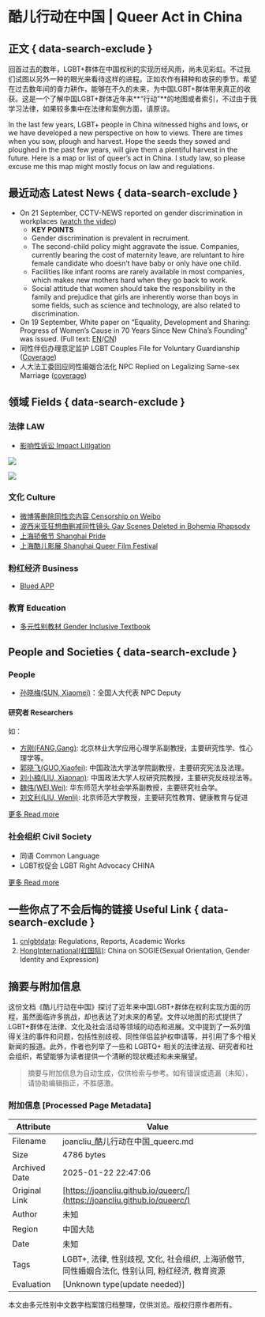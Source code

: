 # 酷儿行动在中国 | Queer Act in China

## 正文 { data-search-exclude }


回首过去的数年，LGBT+群体在中国权利的实现历经风雨，尚未见彩虹。不过我们试图以另外一种的眼光来看待这样的进程。正如农作有耕种和收获的季节。希望在过去数年间的奋力耕作，能够在不久的未来，为中国LGBT+群体带来真正的收获。这是一个了解中国LGBT+群体近年来**“行动”**的地图或者索引，不过由于我学习法律，如果较多集中在法律和案例方面，请原谅。

In the last few years, LGBT+ people in China witnessed highs and lows, or we have developed a new perspective on how to views. There are times when you sow, plough and harvest. Hope the seeds they sowed and ploughed in the past few years, will give them a plentiful harvest in the future. Here is a map or list of queer’s act in China. I study law, so please excuse me this map might mostly focus on law and regulations.

## 最近动态 Latest News { data-search-exclude }

-   On 21 September, CCTV-NEWS reported on gender discrimination in workplaces ([watch the video](http://tv.cctv.com/2019/09/21/VIDExitfWmQoDKo0x0X8Vldz190921.shtml))
    -   **KEY POINTS**
    -   Gender discrimination is prevalent in recruiment.
    -   The second-child policy might aggravate the issue. Companies, currently bearing the cost of maternity leave, are reluntant to hire female candidate who doesn’t have baby or only have one child.
    -   Facilities like infant rooms are rarely available in most companies, which makes new mothers hard when they go back to work.
    -   Social attitude that women should take the responsibility in the family and prejudice that girls are inherently worse than boys in some fields, such as science and technology, are also related to discrimination.
-   On 19 September, White paper on “Equality, Development and Sharing: Progress of Women’s Cause in 70 Years Since New China’s Founding” was issued. (Full text: [EN](http://www.xinhuanet.com/english/2019-09/19/c_138405617.htm)/[CN](http://www.scio.gov.cn/zfbps/32832/Document/1664883/1664883.htm))
-   同性伴侣办理意定监护 LGBT Couples File for Voluntary Guardianship ([Coverage](https://news.cgtn.com/news/2019-08-09/LGBT-couples-in-China-file-for-voluntary-guardianship-J15eC8QcrC/index.html))
-   人大法工委回应同性婚姻合法化 NPC Replied on Legalizing Same-sex Marriage ([coverage](http://www.lawnewscn.com/news/1566362563143298576))

## 领域 Fields { data-search-exclude }

### 法律 LAW

-   [影响性诉讼 Impact Litigation](/queerc/litigation.html)

![](http://assets.processon.com/chart_image/5d8480d0e4b016b3d5c4bcac.png)

![](http://assets.processon.com/chart_image/5cc20886e4b0841b8440257f.png)

### 文化 Culture

-   [微博等删除同性恋内容 Censorship on Weibo](https://supchina.com/2019/04/15/weibo-is-taking-down-posts-hashtagged-les-short-for-lesbian/)
-   [波西米亚狂想曲删减同性镜头 Gay Scenes Deleted in Bohemia Rhapsody](https://mp.weixin.qq.com/s/eeOfjjvpi-nJNWqX5h6USQ)
-   [上海骄傲节 Shanghai Pride](http://www.shpride.com)
-   [上海酷儿影展 Shanghai Queer Film Festival](http://shqff.org)

### 粉红经济 Business

-   [Blued APP](https://www.blued.com/cn/)

### 教育 Education

-   [多元性别教材 Gender Inclusive Textbook](https://book.douban.com/subject/26824319/)

## People and Societies { data-search-exclude }

### People

-   [孙晓梅(SUN, Xiaomei)](http://www.cwu.edu.cn/xww/kyxz/47972.htm)：全国人大代表 NPC Deputy

#### 研究者 Researchers

如：

-   [方刚(FANG,Gang)](https://baike.baidu.com/item/方刚/9478294?fr=aladdin): 北京林业大学应用心理学系副教授，主要研究性学、性心理学等。
-   [郭晓飞(GUO,Xiaofei)](http://fxy.cupl.edu.cn/info/1091/2610.htm): 中国政法大学法学院副教授，主要研究宪法及法理。
-   [刘小楠(LIU, Xiaonan)](http://rqyjy.cupl.edu.cn/info/1031/1702.htm): 中国政法大学人权研究院教授，主要研究反歧视法等。
-   [魏伟(WEI,Wei)](https://www.douban.com/note/558790908/): 华东师范大学社会学系副教授，主要研究社会学。
-   [刘文利(LIU, Wenli)](http://cicabeq.bnu.edu.cn/cms/14-ti-3-23.htm): 北京师范大学教授，主要研究性教育、健康教育与促进

[更多 Read more](/queerc/yanjiu.html)

### 社会组织 Civil Society

-   同语 Common Language
-   LGBT权促会 LGBT Right Advocacy CHINA

[更多 Read more](https://www.chinalgbt.org/organization)

## 一些你点了不会后悔的链接 Useful Link { data-search-exclude }

1.  [cnlgbtdata](https://cnlgbtdata.com/): Regulations, Reports, Academic Works
2.  [HongInternational(虹国际)](http://rainbowun.org): China on SOGIE(Sexual Orientation, Gender Identity and Expression)
<!-- tcd_original_link https://joancliu.github.io/queerc/ -->


## 摘要与附加信息

<!-- tcd_abstract -->
这份文档《酷儿行动在中国》探讨了近年来中国LGBT+群体在权利实现方面的历程，虽然面临许多挑战，却也表达了对未来的希望。文件以地图的形式提供了LGBT+群体在法律、文化及社会活动等领域的动态和进展。文中提到了一系列值得关注的事件和问题，包括性别歧视、同性伴侣监护权申请等，并引用了多个相关新闻的报道。此外，作者也列举了一些和 LGBTQ+ 相关的法律法规、研究者和社会组织，希望能够为读者提供一个清晰的现状概述和未来展望。
<!-- tcd_abstract_end -->

> 摘要与附加信息为自动生成，仅供检索与参考。如有错误或遗漏（未知），请协助编辑指正，不胜感激。

### 附加信息 [Processed Page Metadata]

| Attribute       | Value                                  |
|-----------------|----------------------------------------|
| Filename        | joancliu_酷儿行动在中国_queerc.md                             |
| Size            | 4786 bytes                           |
| Archived Date   | 2025-01-22 22:47:06                             |
| Original Link   | [https://joancliu.github.io/queerc/](https://joancliu.github.io/queerc/)                       |
| Author          | 未知                               |
| Region          | 中国大陆                               |
| Date            | 未知                                 |
| Tags            | LGBT+, 法律, 性别歧视, 文化, 社会组织, 上海骄傲节, 同性婚姻合法化, 性别认同, 粉红经济, 教育资源                                 |
| Evaluation            | [Unknown type(update needed)]                                 |
<!-- tcd_table_end -->

本文由多元性别中文数字档案馆归档整理，仅供浏览。版权归原作者所有。
